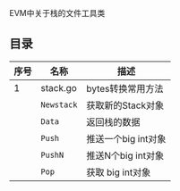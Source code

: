 EVM中关于栈的文件工具类

## 目录
 序号 | 名称 | 描述 
---|---|---
 1 | stack.go | bytes转换常用方法
 &nbsp; | `Newstack` | 获取新的Stack对象
 &nbsp; | `Data` | 返回栈的数据
 &nbsp; | `Push` | 推送一个big int对象
 &nbsp; | `PushN` | 推送N个big int对象
 &nbsp; | `Pop` | 获取 big int对象
 